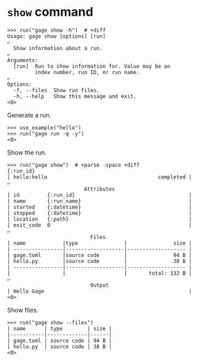 # `show` command

    >>> run("gage show -h")  # +diff
    Usage: gage show [options] [run]
    ⤶
      Show information about a run.
    ⤶
    Arguments:
      [run]  Run to show information for. Value may be an
             index number, run ID, or run name.
    ⤶
    Options:
      -f, --files  Show run files.
      -h, --help   Show this message and exit.
    <0>

Generate a run.

    >>> use_example("hello")
    >>> run("gage run -q -y")
    <0>

Show the run.

    >>> run("gage show")  # +parse -space +diff
    {:run_id}
    | hello:hello                                    completed |
    ⤶
                             Attributes
    | id         {:run_id}                                     |
    | name       {:run_name}                                   |
    | started    {:datetime}                                   |
    | stopped    {:datetime}                                   |
    | location   {:path}                                       |
    | exit_code  0                                             |
    ⤶
                               Files
    | name            |type               |               size |
    | ----------------|-------------------|------------------- |
    | gage.toml       |source code        |               94 B |
    | hello.py        |source code        |               38 B |
    | ----------------|-------------------|------------------- |
    |                 |                   |       total: 132 B |
    ⤶
                               Output
    | Hello Gage                                               |
    <0>

Show files.

    >>> run("gage show --files")
    | name      | type        | size |
    |-----------|-------------|------|
    | gage.toml | source code | 94 B |
    | hello.py  | source code | 38 B |
    <0>
